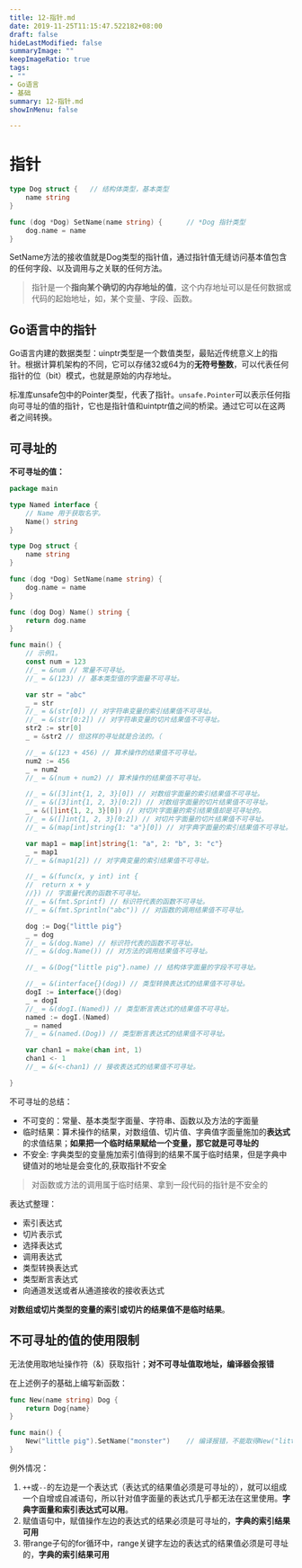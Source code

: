 ```yaml
---
title: 12-指针.md
date: 2019-11-25T11:15:47.522182+08:00
draft: false
hideLastModified: false
summaryImage: ""
keepImageRatio: true
tags:
- ""
- Go语言
- 基础
summary: 12-指针.md
showInMenu: false

---
```


# 指针

```go
type Dog struct {   // 结构体类型，基本类型
    name string
}

func (dog *Dog) SetName(name string) {      // *Dog 指针类型
    dog.name = name
}

```

SetName方法的接收值就是Dog类型的指针值，通过指针值无缝访问基本值包含的任何字段、以及调用与之关联的任何方法。

> 指针是一个**指向某个确切的内存地址的值**，这个内存地址可以是任何数据或代码的起始地址，如，某个变量、字段、函数。

## Go语言中的指针

Go语言内建的数据类型：uinptr类型是一个数值类型，最贴近传统意义上的指针。根据计算机架构的不同，它可以存储32或64为的**无符号整数**，可以代表任何指针的位（bit）模式，也就是原始的内存地址。

标准库unsafe包中的Pointer类型，代表了指针。`unsafe.Pointer`可以表示任何指向可寻址的值的指针，它也是指针值和uintptr值之间的桥梁。通过它可以在这两者之间转换。

## 可寻址的

**不可寻址的值：**


```go
package main

type Named interface {
	// Name 用于获取名字。
	Name() string
}

type Dog struct {
	name string
}

func (dog *Dog) SetName(name string) {
	dog.name = name
}

func (dog Dog) Name() string {
	return dog.name
}

func main() {
	// 示例1。
	const num = 123
	//_ = &num // 常量不可寻址。
	//_ = &(123) // 基本类型值的字面量不可寻址。

	var str = "abc"
	_ = str
	//_ = &(str[0]) // 对字符串变量的索引结果值不可寻址。
	//_ = &(str[0:2]) // 对字符串变量的切片结果值不可寻址。
	str2 := str[0]
	_ = &str2 // 但这样的寻址就是合法的。（

	//_ = &(123 + 456) // 算术操作的结果值不可寻址。
	num2 := 456
	_ = num2
	//_ = &(num + num2) // 算术操作的结果值不可寻址。

	//_ = &([3]int{1, 2, 3}[0]) // 对数组字面量的索引结果值不可寻址。
	//_ = &([3]int{1, 2, 3}[0:2]) // 对数组字面量的切片结果值不可寻址。
	_ = &([]int{1, 2, 3}[0]) // 对切片字面量的索引结果值却是可寻址的。
	//_ = &([]int{1, 2, 3}[0:2]) // 对切片字面量的切片结果值不可寻址。
	//_ = &(map[int]string{1: "a"}[0]) // 对字典字面量的索引结果值不可寻址。

	var map1 = map[int]string{1: "a", 2: "b", 3: "c"}
	_ = map1
	//_ = &(map1[2]) // 对字典变量的索引结果值不可寻址。

	//_ = &(func(x, y int) int {
	//	return x + y
	//}) // 字面量代表的函数不可寻址。
	//_ = &(fmt.Sprintf) // 标识符代表的函数不可寻址。
	//_ = &(fmt.Sprintln("abc")) // 对函数的调用结果值不可寻址。

	dog := Dog{"little pig"}
	_ = dog
	//_ = &(dog.Name) // 标识符代表的函数不可寻址。
	//_ = &(dog.Name()) // 对方法的调用结果值不可寻址。

	//_ = &(Dog{"little pig"}.name) // 结构体字面量的字段不可寻址。

	//_ = &(interface{}(dog)) // 类型转换表达式的结果值不可寻址。
	dogI := interface{}(dog)
	_ = dogI
	//_ = &(dogI.(Named)) // 类型断言表达式的结果值不可寻址。
	named := dogI.(Named)
	_ = named
	//_ = &(named.(Dog)) // 类型断言表达式的结果值不可寻址。

	var chan1 = make(chan int, 1)
	chan1 <- 1
	//_ = &(<-chan1) // 接收表达式的结果值不可寻址。

}
```

不可寻址的总结：

- 不可变的：常量、基本类型字面量、字符串、函数以及方法的字面量
- 临时结果：算术操作的结果，对数组值、切片值、字典值字面量施加的**表达式**的求值结果；**如果把一个临时结果赋给一个变量，那它就是可寻址的**
- 不安全: 字典类型的变量施加索引值得到的结果不属于临时结果，但是字典中键值对的地址是会变化的,获取指针不安全

> 对函数或方法的调用属于临时结果、拿到一段代码的指针是不安全的

表达式整理：

- 索引表达式
- 切片表示式
- 选择表达式
- 调用表达式
- 类型转换表达式
- 类型断言表达式
- 向通道发送或者从通道接收的接收表达式

**对数组或切片类型的变量的索引或切片的结果值不是临时结果**。

## 不可寻址的值的使用限制

无法使用取地址操作符（&）获取指针；**对不可寻址值取地址，编译器会报错**

在上述例子的基础上编写新函数：

```go
func New(name string) Dog {
    return Dog{name}
}

func main() {
    New("little pig").SetName("monster")    // 编译报错，不能取得New("little pig")的地址
}
```

例外情况：

1. `++`或`--`的左边是一个表达式（表达式的结果值必须是可寻址的），就可以组成一个自增或自减语句，所以针对值字面量的表达式几乎都无法在这里使用。**字典字面量和索引表达式可以用**。
2. 赋值语句中，赋值操作左边的表达式的结果必须是可寻址的，**字典的索引结果可用**
3. 带range子句的for循环中，range关键字左边的表达式的结果值必须是可寻址的，**字典的索引结果可用**
